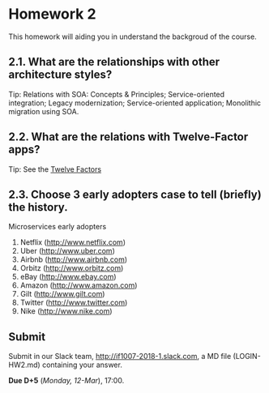 # Homework 2

This homework will aiding you in understand the backgroud of the course.

## 2.1. What are the relationships with other architecture styles?

Tip: Relations with SOA: Concepts & Principles; Service-oriented integration; Legacy modernization; Service-oriented application; Monolithic migration using SOA.

## 2.2. What are the relations with Twelve-Factor apps?

Tip: See the [Twelve Factors](https://12factor.net/)

## 2.3. Choose 3 early adopters case to tell (briefly) the history.

Microservices early adopters

1. Netflix (http://www.netflix.com)
1. Uber (http://www.uber.com)
1. Airbnb (http://www.airbnb.com)
1. Orbitz (http://www.orbitz.com)
1. eBay (http://www.ebay.com)
1. Amazon (http://www.amazon.com)
1. Gilt (http://www.gilt.com)
1. Twitter (http://www.twitter.com)
1. Nike (http://www.nike.com)

## Submit

Submit in our Slack team, http://if1007-2018-1.slack.com, a MD file (LOGIN-HW2.md) containing your answer.

**Due D+5** (_Monday, 12-Mar_), 17:00.
